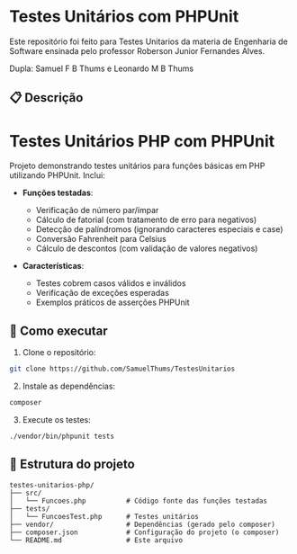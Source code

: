 # Testes Unitários com PHPUnit

Este repositório foi feito para Testes Unitarios da materia de Engenharia de Software ensinada pelo professor Roberson Junior Fernandes Alves.

Dupla: Samuel F B Thums e Leonardo M B Thums

## 📋 Descrição

# Testes Unitários PHP com PHPUnit

Projeto demonstrando testes unitários para funções básicas em PHP utilizando PHPUnit. Inclui:

- **Funções testadas**:
  - Verificação de número par/ímpar
  - Cálculo de fatorial (com tratamento de erro para negativos)
  - Detecção de palíndromos (ignorando caracteres especiais e case)
  - Conversão Fahrenheit para Celsius
  - Cálculo de descontos (com validação de valores negativos)

- **Características**:
  - Testes cobrem casos válidos e inválidos
  - Verificação de exceções esperadas
  - Exemplos práticos de asserções PHPUnit

## 🚀 Como executar

1. Clone o repositório:
```bash
git clone https://github.com/SamuelThums/TestesUnitarios
```

2. Instale as dependências:
```bash
composer
```

3. Execute os testes:
```bash
./vendor/bin/phpunit tests
```

## 📂 Estrutura do projeto
```
testes-unitarios-php/
├── src/
│   └── Funcoes.php          # Código fonte das funções testadas
├── tests/
│   └── FuncoesTest.php      # Testes unitários
├── vendor/                  # Dependências (gerado pelo composer)
├── composer.json            # Configuração do projeto (o composer)
└── README.md                # Este arquivo
```
